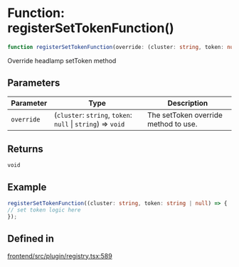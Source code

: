 # Function: registerSetTokenFunction()

```ts
function registerSetTokenFunction(override: (cluster: string, token: null | string) => void): void
```

Override headlamp setToken method

## Parameters

| Parameter | Type | Description |
| ------ | ------ | ------ |
| `override` | (`cluster`: `string`, `token`: `null` \| `string`) => `void` | The setToken override method to use. |

## Returns

`void`

## Example

```ts
registerSetTokenFunction((cluster: string, token: string | null) => {
// set token logic here
});
```

## Defined in

[frontend/src/plugin/registry.tsx:589](https://github.com/headlamp-k8s/headlamp/blob/2481a1c9f2b4a69a9320466e7a455215b14b97b0/frontend/src/plugin/registry.tsx#L589)
